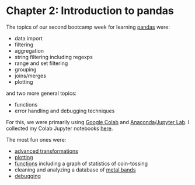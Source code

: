 # Chapter 2: Introduction to pandas

The topics of our second bootcamp week for learning
[pandas](https://pandas.pydata.org/) were:

- data import
- filtering
- aggregation
- string filtering including regexps
- range and set filtering
- grouping
- joins/merges
- plotting

and two more general topics:

- functions
- error handling and debugging techniques

For this, we were primarily using [Google Colab](https://colab.research.google.com) and [Anaconda](https://www.anaconda.com/)/[Jupyter Lab](https://jupyter.org/). I collected my Colab Jupyter notebooks [here](docs).

The most fun ones were:

- [advanced transformations](docs/10-advanced-transformations__sql-to-pd.ipynb)
- [plotting](docs/12-pandas-plot.ipynb)
- [functions](docs/13-functions.ipynb) including a graph of statistics of coin-tossing
- cleaning and analyzing a database of [metal bands](docs/15-bonus-data-cleaning-metal-bands.ipynb)
- [debugging](docs/16-debugging-challenges.ipynb)

